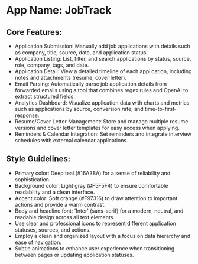 # **App Name**: JobTrack

## Core Features:

- Application Submission: Manually add job applications with details such as company, title, source, date, and application status.
- Application Listing: List, filter, and search applications by status, source, role, company, tags, and date.
- Application Detail: View a detailed timeline of each application, including notes and attachments (resume, cover letter).
- Email Parsing: Automatically parse job application details from forwarded emails using a tool that combines regex rules and OpenAI to extract structured fields.
- Analytics Dashboard: Visualize application data with charts and metrics such as applications by source, conversion rate, and time-to-first-response.
- Resume/Cover Letter Management: Store and manage multiple resume versions and cover letter templates for easy access when applying.
- Reminders & Calendar Integration: Set reminders and integrate interview schedules with external calendar applications.

## Style Guidelines:

- Primary color: Deep teal (#16A38A) for a sense of reliability and sophistication.
- Background color: Light gray (#F5F5F4) to ensure comfortable readability and a clean interface.
- Accent color: Soft orange (#F97316) to draw attention to important actions and provide a warm contrast.
- Body and headline font: 'Inter' (sans-serif) for a modern, neutral, and readable design across all text elements.
- Use clear and professional icons to represent different application statuses, sources, and actions.
- Employ a clean and organized layout with a focus on data hierarchy and ease of navigation.
- Subtle animations to enhance user experience when transitioning between pages or updating application statuses.